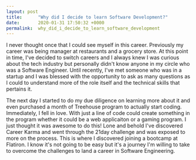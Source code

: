 ```yaml
---
layout: post
title:      "Why did I decide to learn Software Development?"
date:       2020-01-31 17:50:32 +0000
permalink:  why_did_i_decide_to_learn_software_development
---
```



I never thought once that I could see myself in this career.  Previously my career was being manager at restaurants and a grocery store.  At this point in time, I've decided to switch careers and I always knew I was curious about the tech industry but personally didn't know anyone in my circle who was a Software Engineer.  Until recently, I've met someone who was in a startup and I was blessed with the opportunity to ask as many questions as I could to understand more of the role itself and the technical skills that pertains it.

The next day I started to do my due diligence on learning more about it and even purchased a month of Treehouse program to actually start coding.  Immediately, I fell in love.  With just a line of code could create something in the program whether it could be a web applicaiton or a gaming program.  I just thought it was awesome to do this!  Lone and behold I've discovered Career Karma and went through the 21day challenge and was exposed to more on the process.  This is where I discovered joining a bootcamp at Flatiron.  I know it's not going to be easy but it's a journey I'm willing to take to overcome the challenges to land a career in Software Engineering.
